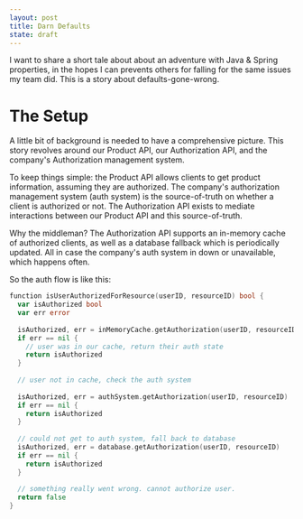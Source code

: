```yaml
---
layout: post
title: Darn Defaults
state: draft
---
```

I want to share a short tale about about an adventure with Java & Spring properties, in the hopes I can prevents others for falling for the same
issues my team did. This is a story about defaults-gone-wrong.

# The Setup

A little bit of background is needed to have a comprehensive picture. This story revolves around our Product API, our Authorization API, 
and the company's Authorization management system.

To keep things simple: the Product API allows clients to get product information, assuming they are authorized. The company's
authorization management system (auth system) is the source-of-truth on whether a client is authorized or not. The Authorization API
exists to mediate interactions between our Product API and this source-of-truth.

Why the middleman? The Authorization API supports an in-memory cache of authorized clients, as well as a database fallback which is
periodically updated. All in case the company's auth system in down or unavailable, which happens often.

So the auth flow is like this:

~~~go
function isUserAuthorizedForResource(userID, resourceID) bool {
  var isAuthorized bool
  var err error
  
  isAuthorized, err = inMemoryCache.getAuthorization(userID, resourceID)
  if err == nil {
    // user was in our cache, return their auth state
    return isAuthorized
  }
  
  // user not in cache, check the auth system
  
  isAuthorized, err = authSystem.getAuthorization(userID, resourceID)
  if err == nil {
    return isAuthorized
  }
  
  // could not get to auth system, fall back to database
  isAuthorized, err = database.getAuthorization(userID, resourceID)
  if err == nil {
    return isAuthorized
  }
  
  // something really went wrong. cannot authorize user.
  return false
}
~~~
